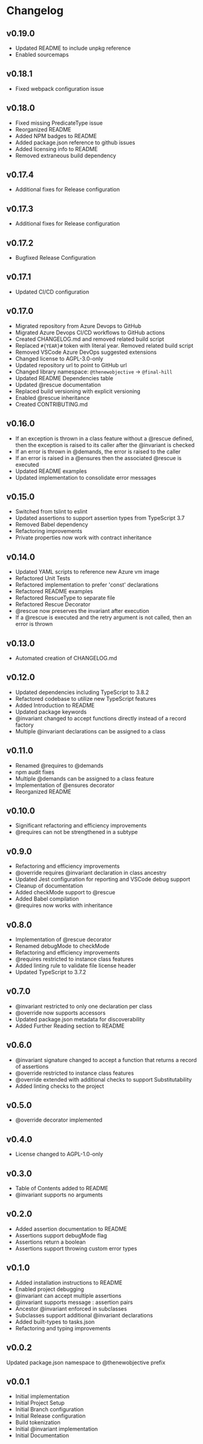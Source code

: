 # Changelog

## v0.19.0

* Updated README to include unpkg reference
* Enabled sourcemaps

## v0.18.1

* Fixed webpack configuration issue

## v0.18.0

* Fixed missing PredicateType issue
* Reorganized README
* Added NPM badges to README
* Added package.json reference to github issues
* Added licensing info to README
* Removed extraneous build dependency

## v0.17.4

* Additional fixes for Release configuration

## v0.17.3

* Additional fixes for Release configuration

## v0.17.2

* Bugfixed Release Configuration

## v0.17.1

* Updated CI/CD configuration

## v0.17.0

* Migrated repository from Azure Devops to GitHub
* Migrated Azure Devops CI/CD workflows to GitHub actions
* Created CHANGELOG.md and removed related build script
* Replaced `#{YEAR}#` token with literal year. Removed related build script
* Removed VSCode Azure DevOps suggested extensions
* Changed license to AGPL-3.0-only
* Updated repository url to point to GitHub url
* Changed library namespace: `@thenewobjective` -> `@final-hill`
* Updated README Dependencies table
* Updated @rescue documentation
* Replaced build versioning with explicit versioning
* Enabled @rescue inheritance
* Created CONTRIBUTING.md

## v0.16.0

* If an exception is thrown in a class feature without a @rescue defined, then the exception is raised to its caller after the @invariant is checked
* If an error is thrown in @demands, the error is raised to the caller
* If an error is raised in a @ensures then the associated @rescue is executed
* Updated README examples
* Updated implementation to consolidate error messages

## v0.15.0

* Switched from tslint to eslint
* Updated assertions to support assertion types from TypeScript 3.7
* Removed Babel dependency
* Refactoring improvements
* Private properties now work with contract inheritance

## v0.14.0

* Updated YAML scripts to reference new Azure vm image
* Refactored Unit Tests
* Refactored implementation to prefer 'const' declarations
* Refactored README examples
* Refactored RescueType to separate file
* Refactored Rescue Decorator
* @rescue now preserves the invariant after execution
* If a @rescue is executed and the retry argument is not called, then an error is thrown

## v0.13.0

* Automated creation of CHANGELOG.md

## v0.12.0

* Updated dependencies including TypeScript to 3.8.2
* Refactored codebase to utilize new TypeScript features
* Added Introduction to README
* Updated package keywords
* @invariant changed to accept functions directly instead of a record factory
* Multiple @invariant declarations can be assigned to a class

## v0.11.0

* Renamed @requires to @demands
* npm audit fixes
* Multiple @demands can be assigned to a class feature
* Implementation of @ensures decorator
* Reorganized README

## v0.10.0

* Significant refactoring and efficiency improvements
* @requires can not be strengthened in a subtype

## v0.9.0

* Refactoring and efficiency improvements
* @override requires @invariant declaration in class ancestry
* Updated Jest configuration for reporting and VSCode debug support
* Cleanup of documentation
* Added checkMode support to @rescue
* Added Babel compilation
* @requires now works with inheritance

## v0.8.0

* Implementation of @rescue decorator
* Renamed debugMode to checkMode
* Refactoring and efficiency improvements
* @requires restricted to instance class features
* Added linting rule to validate file license header
* Updated TypeScript to 3.7.2

## v0.7.0

* @invariant restricted to only one declaration per class
* @override now supports accessors
* Updated package.json metadata for discoverability
* Added Further Reading section to README

## v0.6.0

* @invariant signature changed to accept a function that returns a record of assertions
* @override restricted to instance class features
* @override extended with additional checks to support Substitutability
* Added linting checks to the project

## v0.5.0

* @override decorator implemented

## v0.4.0

* License changed to AGPL-1.0-only

## v0.3.0

* Table of Contents added to README
* @invariant supports no arguments

## v0.2.0

* Added assertion documentation to README
* Assertions support debugMode flag
* Assertions return a boolean
* Assertions support throwing custom error types

## v0.1.0

* Added installation instructions to README
* Enabled project debugging
* @invariant can accept multiple assertions
* @invariant supports message : assertion pairs
* Ancestor @invariant enforced in subclasses
* Subclasses support additional @invariant declarations
* Added built-types to tasks.json
* Refactoring and typing improvements

## v0.0.2

Updated package.json namespace to @thenewobjective prefix

## v0.0.1

* Initial implementation
* Initial Project Setup
* Initial Branch configuration
* Initial Release configuration
* Build tokenization
* Initial @invariant implementation
* Initial Documentation
